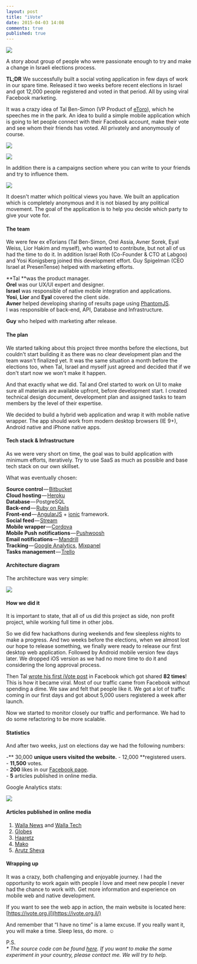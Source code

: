 ```yaml
---
layout: post
title: "iVote"
date: 2015-04-03 14:08
comments: true
published: true
---
```


![](/images/ivote.jpeg)

A story about group of people who were passionate enough to try and make a change in Israeli elections process.

**TL;DR** We successfully built a social voting application in few days of work in our spare time. Released it two weeks before recent elections in Israel and got 12,000 people registered and voted in that period. All by using viral Facebook marketing.

<!-- more -->

It was a crazy idea of Tal Ben-Simon (VP Product of [eToro](http://www.etoro.com/)), which he speeches me in the park. An idea to build a simple mobile application which is going to let people connect with their Facebook account, make their vote and see whom their friends has voted. All privately and anonymously of course.

![](/images/ivote_screen1.png)

![](/images/ivote_screen2.png)

In addition there is a campaigns section where you can write to your friends and try to influence them.

![](/images/ivote_screen3.png)

It doesn't matter which political views you have. We built an application which is completely anonymous and it is not biased by any political movement. The goal of the application is to help you decide which party to give your vote for.

#### The team

We were few ex eTorians (Tal Ben-Simon, Orel Assia, Avner Sorek, Eyal Weiss, Lior Hakim and myself), who wanted to contribute, but not all of us had the time to do it. In addition Israel Roth (Co-Founder & CTO at Labgoo) and Yosi Konigsberg joined this development effort. Guy Spigelman (CEO Israel at PresenTense) helped with marketing efforts.

**Tal **was the product manager.  
**Orel** was our UX/UI expert and designer.  
**Israel** was responsible of native mobile integration and applications.  
**Yosi**, **Lior** and **Eyal** covered the client side.  
**Avner** helped developing sharing of results page using [PhantomJS](http://phantomjs.org/).  
I was responsible of back-end, API, Database and Infrastructure.

**Guy** who helped with marketing after release.

#### The plan

We started talking about this project three months before the elections, but couldn't start building it as there was no clear development plan and the team wasn't finalized yet. It was the same situation a month before the elections too, when Tal, Israel and myself just agreed and decided that if we don't start now we won't make it happen.

And that exactly what we did. Tal and Orel started to work on UI to make sure all materials are available upfront, before development start. I created technical design document, development plan and assigned tasks to team members by the level of their expertise.

We decided to build a hybrid web application and wrap it with mobile native wrapper. The app should work from modern desktop browsers (IE 9+), Android native and iPhone native apps.

#### Tech stack & Infrastructure

As we were very short on time, the goal was to build application with minimum efforts, iteratively. Try to use SaaS as much as possible and base tech stack on our own skillset.

What was eventually chosen:

**Source control** — [Bitbucket](https://bitbucket.org/)  
**Cloud hosting** — [Heroku](https://dashboard.heroku.com/apps/ivoteorgil/resources)  
**Database** — PostgreSQL  
**Back-end** — [Ruby on Rails](http://rubyonrails.org/)  
**Front-end** — [AngularJS](https://angularjs.org/) + [ionic](http://ionicframework.com/) framework.  
**Social feed** — [Stream](http://getstream.io/)  
**Mobile wrapper** — [Cordova](http://cordova.apache.org/)  
**Mobile Push** **notifications** — [Pushwoosh](https://www.pushwoosh.com/)  
**Email notifications** — [Mandrill](https://mandrill.com/)  
**Tracking** — [Google Analytics](http://www.google.com/analytics/), [Mixpanel](https://mixpanel.com/)  
**Tasks management** — [Trello](https://trello.com/)

#### Architecture diagram

The architecture was very simple:

![](/images/ivote_screen4.png)

#### How we did it

It is important to state, that all of us did this project as side, non profit project, while working full time in other jobs.

So we did few hackathons during weekends and few sleepless nights to make a progress. And two weeks before the elections, when we almost lost our hope to release something, we finally were ready to release our first desktop web application. Followed by Android mobile version few days later. We dropped iOS version as we had no more time to do it and considering the long approval process.

Then Tal [wrote his first iVote post](https://www.facebook.com/tal.bensimon/posts/10152703546392011?pnref=story) in Facebook which got shared **82 times**! This is how it became viral. Most of our traffic came from Facebook without spending a dime. We saw and felt that people like it. We got a lot of traffic coming in our first days and got about 5,000 users registered a week after launch.

Now we started to monitor closely our traffic and performance. We had to do some refactoring to be more scalable.

#### Statistics

And after two weeks, just on elections day we had the following numbers:

-** 30,000 **unique users visited the website.** - 12,000 **registered users.  
- **11,500** votes.  
- **200** likes in our [Facebook page](https://www.facebook.com/ivote2015).  
- **5** articles published in online media.

Google Analytics stats:

![](/images/ivote_screen5.png)

#### Articles published in online media

1. [Walla News](https://www.facebook.com/wallanews/photos/a.135402296495977.11530.135130956523111/845191165517083/?type=1&fref=nf) and [Walla Tech](http://tech.walla.co.il/item/2835923)
2. [Globes](http://www.globes.co.il/news/article.aspx?did=1001016577#fromelement=hp_morearticles)
3. [Haaretz](http://www.haaretz.co.il/news/elections/ratz/.premium-1.2584949?&ts=_1425986710325)
4. [Mako](http://www.mako.co.il/nexter-cellular/apps/Article-44c06fc793e0c41006.htm?sCh=3d385dd2dd5d4110&pId=757332771)
5. [Arutz Sheva](http://www.israelnationalnews.com/News/News.aspx/192422#.VRB785OUem1)

#### Wrapping up

It was a crazy, both challenging and enjoyable journey. I had the opportunity to work again with people I love and meet new people I never had the chance to work with. Get more information and experience on mobile web and native development.

If you want to see the web app in action, the main website is located here:[https://ivote.org.il](https://ivote.org.il/)

And remember that “I have no time” is a lame excuse. If you really want it, you will make a time. Sleep less, do more. ☺

P.S.  
_* The source code can be found _[_here_](https://github.com/virtser/ivote)_. If you want to make the same experiment in your country, please contact me. We will try to help._